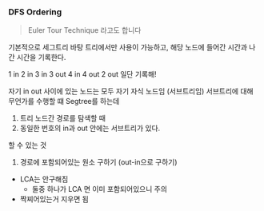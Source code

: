 ### DFS Ordering

> Euler Tour Technique 라고도 합니다

기본적으로 세그트리 바탕
트리에서만 사용이 가능하고,
해당 노드에 들어간 시간과 나간 시간을 기록한다.

1 in 2 in 3 in 3 out 4 in 4 out 2 out
일단 기록해!

자기 in out 사이에 있는 노드는 모두 자기 자식 노드임 (서브트리임)
서브트리에 대해 무언가를 수행할 떄 Segtree를 하는데

1. 트리 노드간 경로를 탐색할 때
2. 동일한 번호의 in과 out 안에는 서브트리가 있다.

할 수 있는 것

1. 경로에 포함되어있는 원소 구하기 (out-in으로 구하기)

- LCA는 안구해짐
  - 둘중 하나가 LCA 면 이미 포함되어있으니 주의
- 짝찌어있는거 지우면 됨
